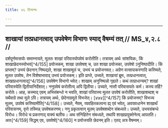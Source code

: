 ```yaml
---
title: ४६ टिप्पन्यः

---
```


[^4/152]: Tait.Br. 3.2.1.3

[^4/153]: E2: īpsitatamaṃ yuktam; E6, E2 (Fn.): īpsitamayuktam; E2 (Fn.): īpsitatamaṃ saṃyuktam

[^4/154]: E2: 5,43; E6: 2,25

____________________________________________


## शाखायां तत्प्रधानत्वाद् उपवेषेण विभागः स्याद् वैषम्यं तत् // MS_४,२.८ //

दर्शपूर्णमासयोः समाम्नायते, मूलतः शाखां परिवास्योपवेषं करोतीति। तत्रायम् अर्थः सांशयिकः, किं शाखाछेदनस्योभयं[^4/155] प्रयोजकम्, शाखा उपवेषश् च, उत शाखा प्रयोजका, उपवेषो ऽनुनिष्पादीति। किं प्राप्तम्? उभयं छेदनान् निष्पद्यते, शाखा शाखामूलं च, उभयं च प्रयोजनवत्। अग्रेण वत्सापाकरणादि करिष्यते, मूलत उपवेषः, तेन विशेषाभावाद् उभयं प्रयोजकम्।
इति प्राप्ते, उच्यते, शाखायां ब्रूमः, तत्प्रधानत्वात्, शाखाप्रधानत्वाद्[^4/156] उपवेषेण विभागो भवेत्। शाखाम् अनुनिष्पन्नो गृह्यते। कथं तत्प्राधान्यम्? शाखां परिवास्येति द्वितीयानिर्देशात्। ननूपवेषं करोतीत्य् अपि द्वितीया। उच्यते, नासौ परिवासयतेः कर्म। कस्य तर्हि? करोतेः।
आह, कस्माद् एवम् अभिसंबन्धो न भवति, शाखां परिवास्य मूलत उपवेषं करोतीति, शाखाशब्दश् च यथैवाग्रे तथा मूले ऽपि। तत्रायम् अर्थः, छेदेनाग्रमूले विभजेत्। [४७४][^4/157] किं प्रयोजनम्? विभज्य मूलम्, उपवेषं करिष्यामीति[^4/158]। उच्यते, नैवम्, व्यवहितकल्पना ह्य् एवं भवेत्, अवयवधानेन शाखार्थं परिवासनम्, वृत्ते तस्मिन्न् उपवेषकरणम्।
ननु प्रकृतत्वान् मूलम् उपवेषशब्देन संबध्यते। उच्यते, उभयसंबन्धे विरोधः। विरोधे च प्रकरणाद् वाक्यं बलीयः। अथ संनिहितेन संबध्यते, तथापि शाखाप्रयुक्तेनेत्य् आपतति। अतः[^4/159] सिद्धम् एव, उववेषो[^4/160] न प्रयोजयति छेदनम् इति। एतद् अत्र वैषम्यम्।
